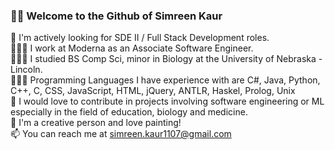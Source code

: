 ### 👋🏻 Welcome to the Github of Simreen Kaur

🎯 I'm actively looking for SDE II / Full Stack Development roles.
<br />👩🏻‍💻 I work at Moderna as an Associate Software Engineer.
<br />👩🏻‍🎓 I studied BS Comp Sci, minor in Biology at the University of Nebraska - Lincoln.
<br />👩🏻‍💻 Programming Languages I have experience with are C#, Java, Python, C++, C, CSS, JavaScript, HTML, jQuery, ANTLR, Haskel, Prolog, Unix
<br />👯 I would love to contribute in projects involving software engineering or ML especially in the field of education, biology and medicine.
<br />🎨 I'm a creative person and love painting!
<br />📫 You can reach me at simreen.kaur1107@gmail.com



